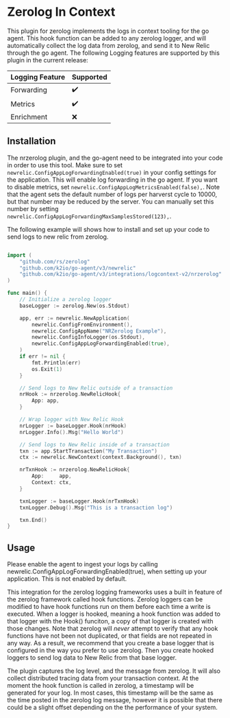 # Zerolog In Context

This plugin for zerolog implements the logs in context tooling for the go agent. This hook
function can be added to any zerolog logger, and will automatically collect the log data
from zerolog, and send it to New Relic through the go agent. The following Logging features
are supported by this plugin in the current release:

| Logging Feature | Supported |
| ------- | --------- |
| Forwarding | :heavy_check_mark: |
| Metrics | :heavy_check_mark: |
| Enrichment | :x: |

## Installation

The nrzerolog plugin, and the go-agent need to be integrated into your code
in order to use this tool. Make sure to set `newrelic.ConfigAppLogForwardingEnabled(true)`
in your config settings for the application. This will enable log forwarding
in the go agent. If you want to disable metrics, set `newrelic.ConfigAppLogMetricsEnabled(false),`.
Note that the agent sets the default number of logs per harverst cycle to 10000, but that
number may be reduced by the server. You can manually set this number by setting
`newrelic.ConfigAppLogForwardingMaxSamplesStored(123),`.

The following example will shows how to install and set up your code to send logs to new relic from zerolog.

```go

import (
    "github.com/rs/zerolog"
    "github.com/k2io/go-agent/v3/newrelic"
    "github.com/k2io/go-agent/v3/integrations/logcontext-v2/nrzerolog"
)

func main() {
    // Initialize a zerolog logger
	baseLogger := zerolog.New(os.Stdout)

	app, err := newrelic.NewApplication(
		newrelic.ConfigFromEnvironment(),
		newrelic.ConfigAppName("NRZerolog Example"),
		newrelic.ConfigInfoLogger(os.Stdout),
		newrelic.ConfigAppLogForwardingEnabled(true),
	)
	if err != nil {
		fmt.Println(err)
		os.Exit(1)
	}

	// Send logs to New Relic outside of a transaction
	nrHook := nrzerolog.NewRelicHook{
		App: app,
	}

	// Wrap logger with New Relic Hook
	nrLogger := baseLogger.Hook(nrHook)
	nrLogger.Info().Msg("Hello World")

	// Send logs to New Relic inside of a transaction
	txn := app.StartTransaction("My Transaction")
	ctx := newrelic.NewContext(context.Background(), txn)

	nrTxnHook := nrzerolog.NewRelicHook{
		App:     app,
		Context: ctx,
	}

	txnLogger := baseLogger.Hook(nrTxnHook)
	txnLogger.Debug().Msg("This is a transaction log")

	txn.End()
}
```

## Usage

Please enable the agent to ingest your logs by calling newrelic.ConfigAppLogForwardingEnabled(true),
when setting up your application. This is not enabled by default.

This integration for the zerolog logging frameworks uses a built in feature
of the zerolog framework called hook functions. Zerolog loggers can be modified
to have hook functions run on them before each time a write is executed. When a
logger is hooked, meaning a hook function was added to that logger with the Hook() 
funciton, a copy of that logger is created with those changes. Note that zerolog
will *never* attempt to verify that any hook functions have not been not duplicated, or 
that fields are not repeated in any way. As a result, we recommend that you create
a base logger that is configured in the way you prefer to use zerolog. Then you
create hooked loggers to send log data to New Relic from that base logger.

The plugin captures the log level, and the message from zerolog. It will also collect
distributed tracing data from your transaction context. At the moment the hook function is
called in zerolog, a timestamp will be generated for your log. In most cases, this
timestamp will be the same as the time posted in the zerolog log message, however it is possible that
there could be a slight offset depending on the the performance of your system.


